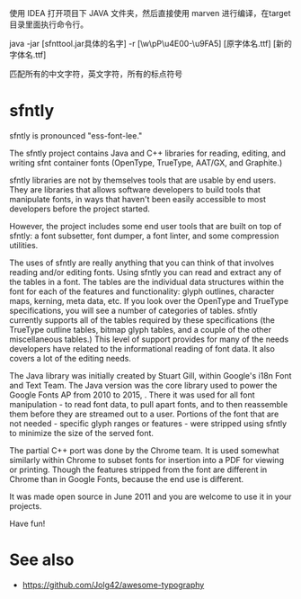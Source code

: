 使用 IDEA 打开项目下 JAVA 文件夹，然后直接使用 marven 进行编译，在target目录里面执行命令行。

java -jar \[sfnttool.jar具体的名字\] -r \[\w\pP\u4E00-\u9FA5\] \[原字体名.ttf\] \[新的字体名.ttf\] 
 
匹配所有的中文字符，英文字符，所有的标点符号

# sfntly

sfntly is pronounced "ess-font-lee."

The sfntly project contains Java and C++ libraries for reading, editing, and writing sfnt container fonts (OpenType, TrueType, AAT/GX, and Graphite.)

sfntly libraries are not by themselves tools that are usable by end users. 
They are libraries that allows software developers to build tools that manipulate fonts, in ways that haven't been easily accessible to most developers before the project started.

However, the project includes some end user tools that are built on top of sfntly: 
a font subsetter, font dumper, a font linter, and some compression utilities.

The uses of sfntly are really anything that you can think of that involves reading and/or editing fonts. 
Using sfntly you can read and extract any of the tables in a font. 
The tables are the individual data structures within the font for each of the features and functionality: 
glyph outlines, character maps, kerning, meta data, etc. 
If you look over the OpenType and TrueType specifications, you will see a number of categories of tables. 
sfntly currently supports all of the tables required by these specifications (the TrueType outline tables, bitmap glyph tables, and a couple of the other miscellaneous tables.)
This level of support provides for many of the needs developers have related to the informational reading of font data. 
It also covers a lot of the editing needs.

The Java library was initially created by Stuart Gill, within Google's i18n Font and Text Team.
The Java version was the core library used to power the Google Fonts AP from 2010 to 2015, .
There it was used for all font manipulation - to read font data, to pull apart fonts, and to then reassemble them before they are streamed out to a user. 
Portions of the font that are not needed - specific glyph ranges or features - were stripped using sfntly to minimize the size of the served font. 

The partial C++ port was done by the Chrome team.
It is used somewhat similarly within Chrome to subset fonts for insertion into a PDF for viewing or printing. 
Though the features stripped from the font are different in Chrome than in Google Fonts, because the end use is different.

It was made open source in June 2011 and you are welcome to use it in your projects.

Have fun!

# See also

* https://github.com/Jolg42/awesome-typography
